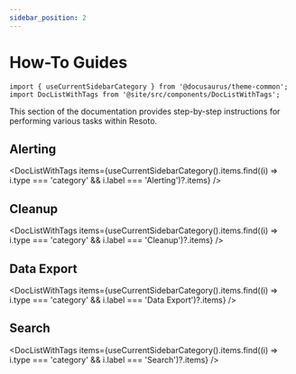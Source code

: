 ```yaml
---
sidebar_position: 2
---
```


# How-To Guides

```mdx-code-block
import { useCurrentSidebarCategory } from '@docusaurus/theme-common';
import DocListWithTags from '@site/src/components/DocListWithTags';
```

This section of the documentation provides step-by-step instructions for performing various tasks within Resoto.

## Alerting

<DocListWithTags items={useCurrentSidebarCategory().items.find((i) => i.type === 'category' && i.label === 'Alerting')?.items} />

## Cleanup

<DocListWithTags items={useCurrentSidebarCategory().items.find((i) => i.type === 'category' && i.label === 'Cleanup')?.items} />

## Data Export

<DocListWithTags items={useCurrentSidebarCategory().items.find((i) => i.type === 'category' && i.label === 'Data Export')?.items} />

## Search

<DocListWithTags items={useCurrentSidebarCategory().items.find((i) => i.type === 'category' && i.label === 'Search')?.items} />
